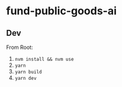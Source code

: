 # fund-public-goods-ai
## Dev
From Root:
1. `nvm install && nvm use`
2. `yarn`
3. `yarn build`
4. `yarn dev`
